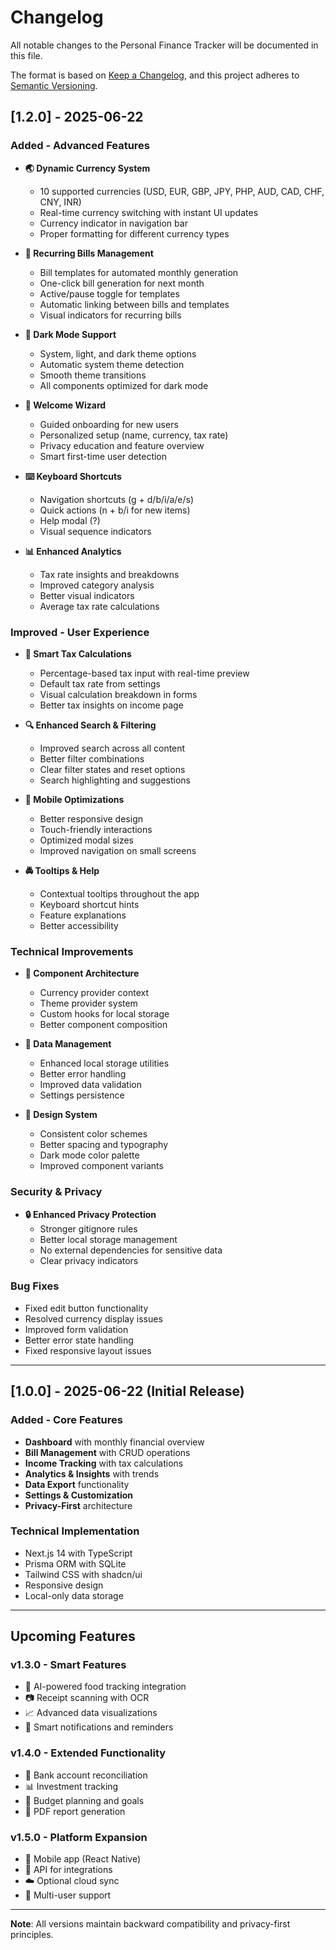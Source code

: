 # Changelog

All notable changes to the Personal Finance Tracker will be documented in this file.

The format is based on [Keep a Changelog](https://keepachangelog.com/en/1.0.0/),
and this project adheres to [Semantic Versioning](https://semver.org/spec/v2.0.0.html).

## [1.2.0] - 2025-06-22

### Added - Advanced Features
- **🌏 Dynamic Currency System**
  - 10 supported currencies (USD, EUR, GBP, JPY, PHP, AUD, CAD, CHF, CNY, INR)
  - Real-time currency switching with instant UI updates
  - Currency indicator in navigation bar
  - Proper formatting for different currency types

- **🔁 Recurring Bills Management**
  - Bill templates for automated monthly generation
  - One-click bill generation for next month
  - Active/pause toggle for templates
  - Automatic linking between bills and templates
  - Visual indicators for recurring bills

- **🎨 Dark Mode Support**
  - System, light, and dark theme options
  - Automatic system theme detection
  - Smooth theme transitions
  - All components optimized for dark mode

- **🚀 Welcome Wizard**
  - Guided onboarding for new users
  - Personalized setup (name, currency, tax rate)
  - Privacy education and feature overview
  - Smart first-time user detection

- **⌨️ Keyboard Shortcuts**
  - Navigation shortcuts (g + d/b/i/a/e/s)
  - Quick actions (n + b/i for new items)
  - Help modal (?)
  - Visual sequence indicators

- **📊 Enhanced Analytics**
  - Tax rate insights and breakdowns
  - Improved category analysis
  - Better visual indicators
  - Average tax rate calculations

### Improved - User Experience
- **💱 Smart Tax Calculations**
  - Percentage-based tax input with real-time preview
  - Default tax rate from settings
  - Visual calculation breakdown in forms
  - Better tax insights on income page

- **🔍 Enhanced Search & Filtering**
  - Improved search across all content
  - Better filter combinations
  - Clear filter states and reset options
  - Search highlighting and suggestions

- **📱 Mobile Optimizations**
  - Better responsive design
  - Touch-friendly interactions
  - Optimized modal sizes
  - Improved navigation on small screens

- **🚔 Tooltips & Help**
  - Contextual tooltips throughout the app
  - Keyboard shortcut hints
  - Feature explanations
  - Better accessibility

### Technical Improvements
- **🏧 Component Architecture**
  - Currency provider context
  - Theme provider system
  - Custom hooks for local storage
  - Better component composition

- **💾 Data Management**
  - Enhanced local storage utilities
  - Better error handling
  - Improved data validation
  - Settings persistence

- **🎨 Design System**
  - Consistent color schemes
  - Better spacing and typography
  - Dark mode color palette
  - Improved component variants

### Security & Privacy
- **🔒 Enhanced Privacy Protection**
  - Stronger gitignore rules
  - Better local storage management
  - No external dependencies for sensitive data
  - Clear privacy indicators

### Bug Fixes
- Fixed edit button functionality
- Resolved currency display issues
- Improved form validation
- Better error state handling
- Fixed responsive layout issues

---

## [1.0.0] - 2025-06-22 (Initial Release)

### Added - Core Features
- **Dashboard** with monthly financial overview
- **Bill Management** with CRUD operations
- **Income Tracking** with tax calculations
- **Analytics & Insights** with trends
- **Data Export** functionality
- **Settings & Customization**
- **Privacy-First** architecture

### Technical Implementation
- Next.js 14 with TypeScript
- Prisma ORM with SQLite
- Tailwind CSS with shadcn/ui
- Responsive design
- Local-only data storage

---

## Upcoming Features

### v1.3.0 - Smart Features
- 🤖 AI-powered food tracking integration
- 📷 Receipt scanning with OCR
- 📈 Advanced data visualizations
- 🔔 Smart notifications and reminders

### v1.4.0 - Extended Functionality
- 🏦 Bank account reconciliation
- 📊 Investment tracking
- 🎯 Budget planning and goals
- 📄 PDF report generation

### v1.5.0 - Platform Expansion
- 📱 Mobile app (React Native)
- 🔌 API for integrations
- ☁️ Optional cloud sync
- 👥 Multi-user support

---

**Note**: All versions maintain backward compatibility and privacy-first principles.